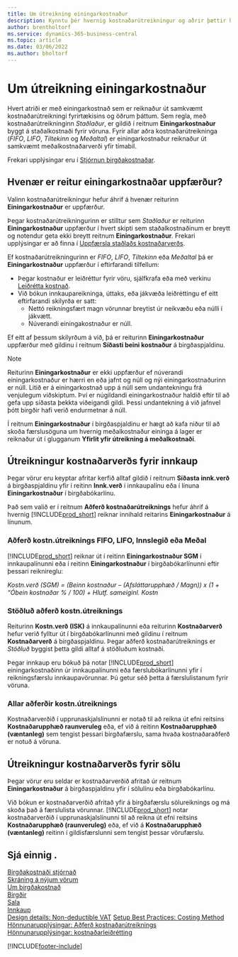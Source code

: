 ```yaml
---
title: Um útreikning einingarkostnaður
description: Kynntu þér hvernig kostnaðarútreikningur og aðrir þættir hafa áhrif á reit einingarkostnaðar í birgðaspjaldinu.
author: brentholtorf
ms.service: dynamics-365-business-central
ms.topic: article
ms.date: 03/06/2022
ms.author: bholtorf
---
```

# <a name="about-unit-cost-calculation"></a>Um útreikning einingarkostnaður

Hvert atriði er með einingarkostnað sem er reiknaður út samkvæmt kostnaðarútreikningi fyrirtækisins og öðrum þáttum. Sem regla, með kostnaðarútreikninginn *Staðlaður*, er gildið í reitnum **Einingarkostnaður** byggt á staðalkostnaði fyrir vöruna. Fyrir allar aðra kostnaðarútreikninga (*FIFO*, *LIFO*, *Tiltekinn* og *Meðaltal*) er einingarkostnaður reiknaður út samkvæmt meðalkostnaðarverði yfir tímabil.  

Frekari upplýsingar eru í [Stjórnun birgðakostnaðar](finance-manage-inventory-costs.md).  

## <a name="when-is-the-unit-cost-field-updated"></a>Hvenær er reitur einingarkostnaðar uppfærður?

Valinn kostnaðarútreikningur hefur áhrif á hvenær reiturinn **Einingarkostnaður** er uppfærður.

Þegar kostnaðarútreikningurinn er stilltur sem *Staðlaður* er reiturinn **Einingarkostnaður** uppfærður í hvert skipti sem staðalkostnaðinum er breytt og notendur geta ekki breytt reitnum **Einingarkostnaður**. Frekari upplýsingar er að finna í [Uppfærsla staðlaðs kostnaðarverðs](finance-how-to-update-standard-costs.md).

Ef kostnaðarútreikningurinn er *FIFO*, *LIFO*, *Tiltekinn* eða *Meðaltal* þá er **Einingarkostnaður** uppfærður í eftirfarandi tilfellum:

* Þegar kostnaður er leiðréttur fyrir vöru, sjálfkrafa eða með verkinu [Leiðrétta kostnað](inventory-how-adjust-item-costs.md#to-adjust-item-costs-manually).
* Við bókun innkaupareikninga, úttaks, eða jákvæða leiðréttingu ef eitt eftirfarandi skilyrða er satt:
  * Nettó reikningsfært magn vörunnar breytist úr neikvæðu eða núlli í jákvætt.
  * Núverandi einingakostnaður er núll.

Ef eitt af þessum skilyrðum á við, þá er reiturinn **Einingarkostnaður** uppfærður með gildinu í reitnum **Síðasti beini kostnaður** á birgðaspjaldinu.

> [!NOTE]
> Reiturinn **Einingarkostnaður** er ekki uppfærður ef núverandi einingarkostnaður er hærri en eða jafnt og núll og nýi einingarkostnaðurinn er núll. Litið er á einingarkostnað upp á núll sem undantekningu frá venjulegum viðskiptum. Því er núgildandi einingarkostnaður haldið eftir til að gefa upp síðasta þekkta viðeigandi gildi. Þessi undantekning á við jafnvel þótt birgðir hafi verið endurmetnar á núll.

Í reitnum **Einingarkostnaður** í birgðaspjaldinu er hægt að kafa niður til að skoða færslusöguna um hvernig meðalkostnaður eininga á lager er reiknaður út í glugganum **Yfirlit yfir útreikning á meðalkostnaði**.

## <a name="unit-cost-calculation-for-purchases"></a>Útreikningur kostnaðarverðs fyrir innkaup

Þegar vörur eru keyptar afritar kerfið alltaf gildið í reitnum **Síðasta innk.verð** á birgðaspjaldinu yfir í reitinn **Innk.verð** í innkaupalínu eða í línuna **Einingarkostnaður** í birgðabókarlínu.

Það sem valið er í reitnum **Aðferð kostnaðarútreiknings** hefur áhrif á hvernig [!INCLUDE[prod_short](includes/prod_short.md)] reiknar innihald reitarins **Einingarkostnaður** á línunum.

### <a name="costing-method-fifo-lifo-specific-or-average"></a>Aðferð kostn.útreiknings FIFO, LIFO, Innslegið eða Meðal

[!INCLUDE[prod_short](includes/prod_short.md)] reiknar út í reitinn **Einingarkostnaður SGM** í innkaupalínunni eða í reitinn **Einingarkostnaður** í birgðabókarlínunni eftir þessari reiknireglu:

*Kostn.verð (SGM) = (Beinn kostnaður – (Afsláttarupphæð / Magn)) x (1 + “Óbein kostnaðar % / 100) + Hlutf. sameiginl. Kostn*

### <a name="costing-method-standard"></a>Stöðluð aðferð kostn.útreiknings

Reiturinn **Kostn.verð (ISK)** á innkaupalínunni eða reiturinn **Kostnaðarverð** hefur verið fylltur út í birgðabókarlínunni með gildinu í reitnum **Kostnaðarverð** á birgðaspjaldinu. Þegar aðferð kostnaðarútreiknings er *Stöðluð* byggist þetta gildi alltaf á stöðluðum kostnaði.

Þegar innkaup eru bókuð þá notar [!INCLUDE[prod_short](includes/prod_short.md)] einingarkostnaðinn úr innkaupalínunni eða færslubókarlínunni yfir í reikningsfærslu innkaupavörunnar. Þú getur séð þetta á færslulistanum fyrir vöruna.

### <a name="all-costing-methods"></a>Allar aðferðir kostn.útreiknings

Kostnaðarverðið í upprunaskjalslínunni er notað til að reikna út efni reitsins **Kostnaðarupphæð raunveruleg** eða, ef við á reitinn **Kostnaðarupphæð (væntanleg)** sem tengist þessari birgðafærslu, sama hvaða kostnaðaraðferð er notuð á vöruna.

## <a name="unit-cost-calculation-for-sales"></a>Útreikningur kostnaðarverðs fyrir sölu

Þegar vörur eru seldar er kostnaðarverðið afritað úr reitnum **Einingarkostnaður** á birgðaspjaldinu yfir í sölulínu eða birgðabókarlínu.

Við bókun er kostnaðarverðið afritað yfir á birgðafærslu sölureiknings og má skoða það á færslulista vörunnar. [!INCLUDE[prod_short](includes/prod_short.md)] notar kostnaðarverðið í upprunaskjalslínunni til að reikna út efni reitsins **Kostnaðarupphæð (raunveruleg)** eða, ef við á **Kostnaðarupphæð (væntanleg)** reitinn í gildisfærslunni sem tengist þessar vörufærslu.

## <a name="see-also"></a>Sjá einnig .

[Birgðakostnaði stjórnað](finance-manage-inventory-costs.md)  
[Skráning á nýjum vörum](inventory-how-register-new-items.md)  
[Um birgðakostnað](finance-learn-about-costing.md)  
[Birgðir](inventory-manage-inventory.md)  
[Sala](sales-manage-sales.md)  
[Innkaup](purchasing-manage-purchasing.md)  
[Design details: Non-deductible VAT](design-details-nondeductible-vat.md)
[Setup Best Practices: Costing Method](setup-best-practices-costing-method.md)  
[Hönnunarupplýsingar: Aðferð kostnaðarútreiknings](design-details-costing-methods.md)  
[Hönnunarupplýsingar: kostnaðarleiðrétting](design-details-cost-adjustment.md)  

[!INCLUDE[footer-include](includes/footer-banner.md)]
